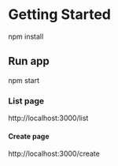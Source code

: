 # Getting Started 

npm install

##  Run app

npm start

### List page

http://localhost:3000/list

#### Create page

http://localhost:3000/create
